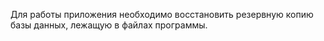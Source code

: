 Для работы приложения необходимо восстановить резервную копию базы данных, лежащую в файлах программы.
